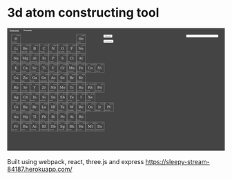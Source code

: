 # 3d atom constructing tool

![Website screenshot](screenshot.png)

Built using webpack, react, three.js and express
https://sleepy-stream-84187.herokuapp.com/